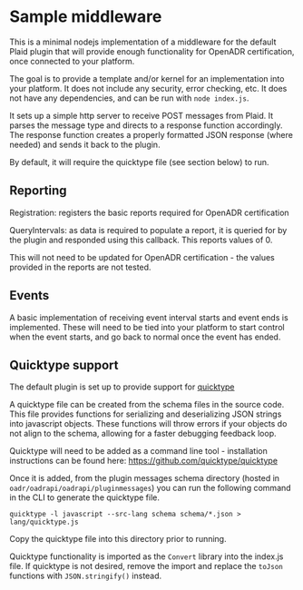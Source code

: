 # Sample middleware

This is a minimal nodejs implementation of a middleware for the default Plaid plugin that will provide enough functionality for OpenADR certification, once connected to your platform.

The goal is to provide a template and/or kernel for an implementation into your platform. It does not include any security, error checking, etc. It does not have any dependencies, and can be run with `node index.js`.

It sets up a simple http server to receive POST messages from Plaid. It parses the message type and directs to a response function accordingly. The response function creates a properly formatted JSON response (where needed) and sends it back to the plugin.

By default, it will require the quicktype file (see section below) to run. 

## Reporting

Registration: registers the basic reports required for OpenADR certification

QueryIntervals: as data is required to populate a report, it is queried for by the plugin and responded using this callback. This reports values of 0.

This will not need to be updated for OpenADR certification - the values provided in the reports are not tested.

## Events

A basic implementation of receiving event interval starts and event ends is implemented. These will need to be tied into your platform to start control when the event starts, and go back to normal once the event has ended.

## Quicktype support

The default plugin is set up to provide support for [quicktype](https://quicktype.io/)

A quicktype file can be created from the schema files in the source code. This file provides functions for serializing and deserializing JSON strings into javascript objects. These functions will throw errors if your objects do not align to the schema, allowing for a faster debugging feedback loop.

Quicktype will need to be added as a command line tool - installation instructions can be found here: https://github.com/quicktype/quicktype

Once it is added, from the plugin messages schema directory (hosted in `oadr/oadrapi/oadrapi/pluginmessages`) you can run the following command in the CLI to generate the quicktype file. 

`quicktype -l javascript --src-lang schema schema/*.json > lang/quicktype.js`

Copy the quicktype file into this directory prior to running.

Quicktype functionality is imported as the `Convert` library into the index.js file. If quicktype is not desired, remove the import and replace the `toJson` functions with `JSON.stringify()` instead.
